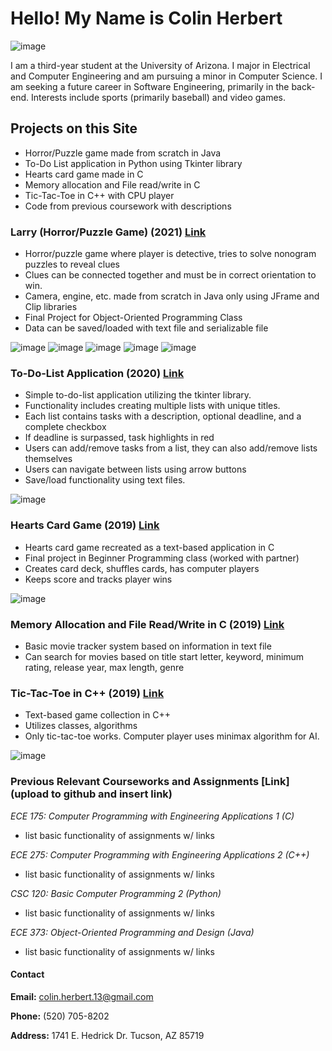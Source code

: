 # Hello! My Name is Colin Herbert

![image](https://user-images.githubusercontent.com/89946762/145729873-5119f49d-99af-4dc5-aac3-f0310425b19f.png)

I am a third-year student at the University of Arizona. I major in Electrical and Computer Engineering and am pursuing a minor in Computer Science. I am seeking a future career in Software Engineering, primarily in the back-end. Interests include sports (primarily baseball) and video games.

## Projects on this Site
- Horror/Puzzle game made from scratch in Java
- To-Do List application in Python using Tkinter library
- Hearts card game made in C
- Memory allocation and File read/write in C
- Tic-Tac-Toe in C++ with CPU player
- Code from previous coursework with descriptions

### Larry (Horror/Puzzle Game) (2021) [Link](https://github.com/colinherbs13/Larry-Video-Game.git)
- Horror/puzzle game where player is detective, tries to solve nonogram puzzles to reveal clues
- Clues can be connected together and must be in correct orientation to win.
- Camera, engine, etc. made from scratch in Java only using JFrame and Clip libraries
- Final Project for Object-Oriented Programming Class
- Data can be saved/loaded with text file and serializable file

![image](https://user-images.githubusercontent.com/89946762/145727921-56191f86-9786-4f2d-8f34-e95d115a17ee.png)
![image](https://user-images.githubusercontent.com/89946762/145727948-8c335524-c238-4b6c-8cb0-91c3a3bdc62f.png)
![image](https://user-images.githubusercontent.com/89946762/145727990-a1a2cd70-7f21-4321-a99e-8878437e4815.png)
![image](https://user-images.githubusercontent.com/89946762/145727961-effe2851-fc04-4760-b324-36332e281f7d.png)
![image](https://user-images.githubusercontent.com/89946762/145728016-56fb0f05-17b6-4869-ba53-c719afabc9a4.png)

### To-Do-List Application (2020) [Link](https://github.com/colinherbs13/To-Do-List-App.git)
- Simple to-do-list application utilizing the tkinter library.
- Functionality includes creating multiple lists with unique titles.
- Each list contains tasks with a description, optional deadline, and a complete checkbox
- If deadline is surpassed, task highlights in red
- Users can add/remove tasks from a list, they can also add/remove lists themselves
- Users can navigate between lists using arrow buttons
- Save/load functionality using text files. 

![image](https://user-images.githubusercontent.com/89946762/145727674-71c93e06-a195-4a12-baff-c70dfc2294e4.png)

### Hearts Card Game (2019) [Link](https://github.com/colinherbs13/Hearts-Card-Game.git)
- Hearts card game recreated as a text-based application in C
- Final project in Beginner Programming class (worked with partner)
- Creates card deck, shuffles cards, has computer players 
- Keeps score and tracks player wins

![image](https://user-images.githubusercontent.com/89946762/145727863-b95b469b-3338-411c-aa6c-b8b1106912e8.png)

### Memory Allocation and File Read/Write in C (2019) [Link](https://github.com/colinherbs13/Movie-Database.git)
- Basic movie tracker system based on information in text file
- Can search for movies based on title start letter, keyword, minimum rating, release year, max length, genre

### Tic-Tac-Toe in C++ (2019) [Link](https://github.com/colinherbs13/Text-Based-Game-Collection.git)
- Text-based game collection in C++
- Utilizes classes, algorithms
- Only tic-tac-toe works. Computer player uses minimax algorithm for AI.

![image](https://user-images.githubusercontent.com/89946762/145728130-991995b6-e8cc-446f-ae8e-0d9c5b680ba9.png)

### Previous Relevant Courseworks and Assignments [Link](upload to github and insert link)
*ECE 175: Computer Programming with Engineering Applications 1 (C)*
- list basic functionality of assignments w/ links

*ECE 275: Computer Programming with Engineering Applications 2 (C++)*
- list basic functionality of assignments w/ links

*CSC 120: Basic Computer Programming 2 (Python)*
- list basic functionality of assignments w/ links

*ECE 373: Object-Oriented Programming and Design (Java)*
- list basic functionality of assignments w/ links



#### Contact
**Email:** colin.herbert.13@gmail.com

**Phone:** (520) 705-8202

**Address:** 1741 E. Hedrick Dr. Tucson, AZ 85719
